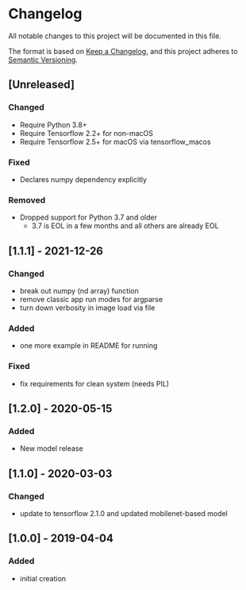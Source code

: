 # Changelog

All notable changes to this project will be documented in this file.

The format is based on [Keep a Changelog](https://keepachangelog.com/en/1.0.0/),
and this project adheres to [Semantic Versioning](https://semver.org/spec/v2.0.0.html).

## [Unreleased]

### Changed

- Require Python 3.8+
- Require Tensorflow 2.2+ for non-macOS
- Require Tensorflow 2.5+ for macOS via tensorflow_macos

### Fixed

- Declares numpy dependency explicitly

### Removed

- Dropped support for Python 3.7 and older
    - 3.7 is EOL in a few months and all others are already EOL

## [1.1.1] - 2021-12-26

### Changed

- break out numpy (nd array) function
- remove classic app run modes for argparse
- turn down verbosity in image load via file

### Added

- one more example in README for running

### Fixed 

- fix requirements for clean system (needs PIL)

## [1.2.0] - 2020-05-15

### Added

- New model release

## [1.1.0] - 2020-03-03

### Changed

- update to tensorflow 2.1.0 and updated mobilenet-based model

## [1.0.0] - 2019-04-04

### Added

- initial creation
